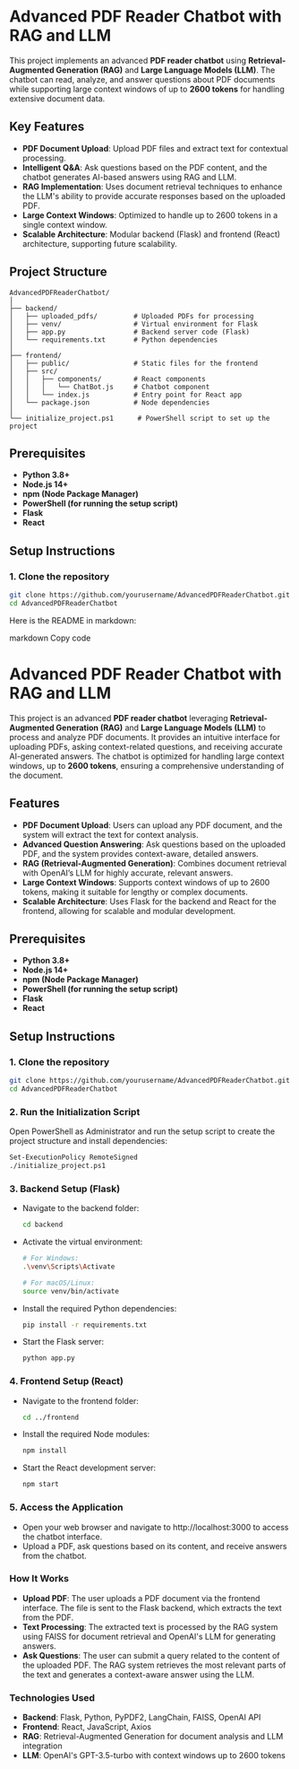 # Advanced PDF Reader Chatbot with RAG and LLM

This project implements an advanced **PDF reader chatbot** using **Retrieval-Augmented Generation (RAG)** and **Large Language Models (LLM)**. The chatbot can read, analyze, and answer questions about PDF documents while supporting large context windows of up to **2600 tokens** for handling extensive document data.

## Key Features

- **PDF Document Upload**: Upload PDF files and extract text for contextual processing.
- **Intelligent Q&A**: Ask questions based on the PDF content, and the chatbot generates AI-based answers using RAG and LLM.
- **RAG Implementation**: Uses document retrieval techniques to enhance the LLM's ability to provide accurate responses based on the uploaded PDF.
- **Large Context Windows**: Optimized to handle up to 2600 tokens in a single context window.
- **Scalable Architecture**: Modular backend (Flask) and frontend (React) architecture, supporting future scalability.

## Project Structure

```plaintext
AdvancedPDFReaderChatbot/
│
├── backend/
│   ├── uploaded_pdfs/         # Uploaded PDFs for processing
│   ├── venv/                  # Virtual environment for Flask
│   ├── app.py                 # Backend server code (Flask)
│   └── requirements.txt       # Python dependencies
│
├── frontend/
│   ├── public/                # Static files for the frontend
│   ├── src/
│   │   ├── components/        # React components
│   │   │   └── ChatBot.js     # Chatbot component
│   │   └── index.js           # Entry point for React app
│   └── package.json           # Node dependencies
│
└── initialize_project.ps1      # PowerShell script to set up the project
```

## Prerequisites

- **Python 3.8+**
- **Node.js 14+**
- **npm (Node Package Manager)**
- **PowerShell (for running the setup script)**
- **Flask**
- **React**

## Setup Instructions

### 1. Clone the repository
```bash
git clone https://github.com/yourusername/AdvancedPDFReaderChatbot.git
cd AdvancedPDFReaderChatbot
```

Here is the README in markdown:

markdown
Copy code
# Advanced PDF Reader Chatbot with RAG and LLM

This project is an advanced **PDF reader chatbot** leveraging **Retrieval-Augmented Generation (RAG)** and **Large Language Models (LLM)** to process and analyze PDF documents. It provides an intuitive interface for uploading PDFs, asking context-related questions, and receiving accurate AI-generated answers. The chatbot is optimized for handling large context windows, up to **2600 tokens**, ensuring a comprehensive understanding of the document.

## Features

- **PDF Document Upload**: Users can upload any PDF document, and the system will extract the text for context analysis.
- **Advanced Question Answering**: Ask questions based on the uploaded PDF, and the system provides context-aware, detailed answers.
- **RAG (Retrieval-Augmented Generation)**: Combines document retrieval with OpenAI’s LLM for highly accurate, relevant answers.
- **Large Context Windows**: Supports context windows of up to 2600 tokens, making it suitable for lengthy or complex documents.
- **Scalable Architecture**: Uses Flask for the backend and React for the frontend, allowing for scalable and modular development.

## Prerequisites

- **Python 3.8+**
- **Node.js 14+**
- **npm (Node Package Manager)**
- **PowerShell (for running the setup script)**
- **Flask**
- **React**

## Setup Instructions

### 1. Clone the repository

```bash
git clone https://github.com/yourusername/AdvancedPDFReaderChatbot.git
cd AdvancedPDFReaderChatbot
```
### 2. Run the Initialization Script
Open PowerShell as Administrator and run the setup script to create the project structure and install dependencies:

```bash
Set-ExecutionPolicy RemoteSigned
./initialize_project.ps1
```
### 3. Backend Setup (Flask)
- Navigate to the backend folder:
  
  ```bash
  cd backend
  ```
- Activate the virtual environment:
  
  ```bash
  # For Windows:
  .\venv\Scripts\Activate
  
  # For macOS/Linux:
  source venv/bin/activate
  ```
- Install the required Python dependencies:
  
  ```bash
  pip install -r requirements.txt
  ```
- Start the Flask server:
  
  ```bash
  python app.py
  ```
### 4. Frontend Setup (React)
- Navigate to the frontend folder:
  
  ```bash
  cd ../frontend
  ```
- Install the required Node modules:
  
  ```bash
  npm install
  ```
- Start the React development server:
  
  ```bash
  npm start
  ```
### 5. Access the Application
- Open your web browser and navigate to http://localhost:3000 to access the chatbot interface.
- Upload a PDF, ask questions based on its content, and receive answers from the chatbot.
### How It Works
- **Upload PDF**: The user uploads a PDF document via the frontend interface. The file is sent to the Flask backend, which extracts the text from the PDF.
- **Text Processing**: The extracted text is processed by the RAG system using FAISS for document retrieval and OpenAI's LLM for generating answers.
- **Ask Questions**: The user can submit a query related to the content of the uploaded PDF. The RAG system retrieves the most relevant parts of the text and generates a context-aware answer using the LLM.
### Technologies Used
- **Backend**: Flask, Python, PyPDF2, LangChain, FAISS, OpenAI API
- **Frontend**: React, JavaScript, Axios
- **RAG**: Retrieval-Augmented Generation for document analysis and LLM integration
- **LLM**: OpenAI's GPT-3.5-turbo with context windows up to 2600 tokens
